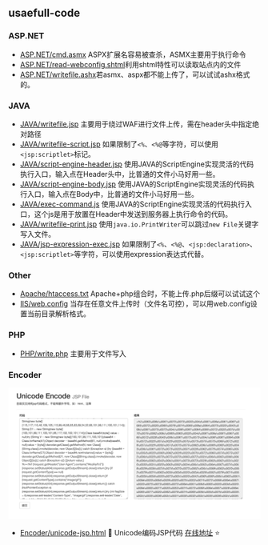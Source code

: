 ## usaefull-code

### ASP.NET

- [ASP.NET/cmd.asmx](./ASP.NET/cmd.asmx) ASPX扩展名容易被查杀，ASMX主要用于执行命令
- [ASP.NET/read-webconfig.shtml](./ASP.NET/read-webconfig.shtml)利用shtml特性可以读取站点内的文件
- [ASP.NET/writefile.ashx](./ASP.NET/writefile.ashx)若asmx、aspx都不能上传了，可以试试ashx格式的。

### JAVA

- [JAVA/writefile.jsp](./JAVA/writefile.jsp) 主要用于绕过WAF进行文件上传，需在header头中指定绝对路径
- [JAVA/writefile-script.jsp](./JAVA/writefile-script.jsp) 如果限制了`<%`、`<%@`等字符，可以使用`<jsp:scriptlet>`标记。
- [JAVA/script-engine-header.jsp](./JAVA/script-engine-header.jsp) 使用JAVA的ScriptEngine实现灵活的代码执行入口，输入点在Header头中，比普通的文件小马好用一些。
- [JAVA/script-engine-body.jsp](./JAVA/script-engine-body.jsp) 使用JAVA的ScriptEngine实现灵活的代码执行入口，输入点在Body中，比普通的文件小马好用一些。
- [JAVA/exec-command.js](./JAVA/exec-command.js) 使用JAVA的ScriptEngine实现灵活的代码执行入口，这个js是用于放置在Header中发送到服务器上执行命令的代码。
- [JAVA/writefile-print.jsp](./JAVA/writefile-print.jsp) 使用`java.io.PrintWriter`可以跳过`new File`关键字写入文件。
- [JAVA/jsp-expression-exec.jsp](./JAVA/jsp-expression-exec.jsp) 如果限制了`<%`、`<%@`、`<jsp:declaration>`、`<jsp:scriptlet>`等字符，可以使用expression表达式代替。


### Other

- [Apache/htaccess.txt](./Other/Apache/htaccess.txt) Apache+php组合时，不能上传.php后缀可以试试这个
- [IIS/web.config](./Other/IIS/web.config) 当存在任意文件上传时（文件名可控），可以用web.config设置当前目录解析格式。

### PHP

- [PHP/write.php](./PHP/write.php) 主要用于文件写入


### Encoder

![](./images/unicode-jsp.jpg)

- [Encoder/unicode-jsp.html](./Encoder/unicode-jsp.html) :ram: Unicode编码JSP代码 [在线地址](https://payloads.online/tools/unicode-jsp.html) :star:

